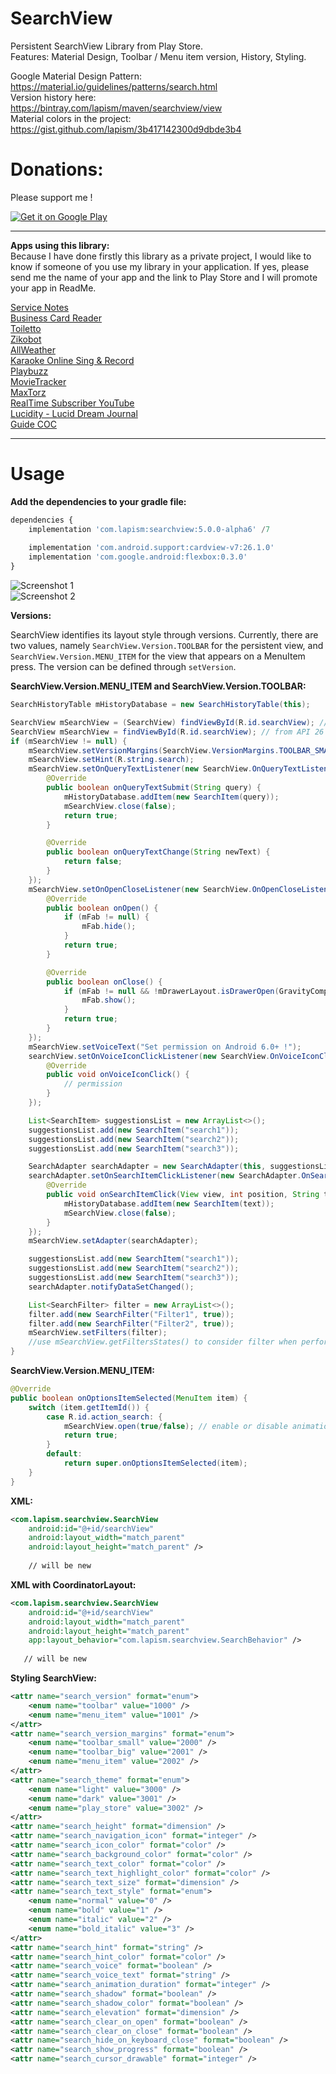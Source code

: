# SearchView

Persistent SearchView Library from Play Store.  
Features: Material Design, Toolbar / Menu item version, History, Styling.  

Google Material Design Pattern:  
https://material.io/guidelines/patterns/search.html  
Version history here:  
https://bintray.com/lapism/maven/searchview/view  
Material colors in the project:  
https://gist.github.com/lapism/3b417142300d9dbde3b4

# Donations:
Please support me !  

<a href="https://www.paypal.me/lapism">
  <img alt="Get it on Google Play"
       src="https://github.com/lapism/SearchView/blob/master/images/donate.png" />
</a>
  
------------------------------------------------------------------------------------------------------------------------------

**Apps using this library:**  
Because I have done firstly this library as a private project, 
I would like to know if someone of you use my library in your application. 
If yes, please send me the name of your app and the link to Play Store and I will promote your app in ReadMe.

[Service Notes](https://play.google.com/store/apps/details?id=notes.service.com.servicenotes)  
[Business Card Reader](https://play.google.com/store/apps/details?id=com.iac.bcreader) <br />
[Toiletto](https://play.google.com/store/apps/details?id=org.super8.lastbastion) <br />
[Zikobot](https://play.google.com/store/apps/details?id=com.startogamu.zikobot) <br />
[AllWeather](https://play.google.com/store/apps/details?id=com.dev.nicola.allweather) <br />
[Karaoke Online Sing & Record](https://play.google.com/store/apps/details?id=com.anhlt.karaokeonline) <br />
[Playbuzz](https://play.google.com/store/apps/details?id=com.playbuzz.android.app) <br />
[MovieTracker](https://play.google.com/store/apps/details?id=jacobs.yen.movietracker) <br />
[MaxTorz](https://play.google.com/store/apps/details?id=com.maxxsol.maxtorz) <br />
[RealTime Subscriber YouTube](https://play.google.com/store/apps/details?id=vulcanweblabs.realtimeyoutube) <br />
[Lucidity - Lucid Dream Journal](https://play.google.com/store/apps/details?id=ch.b3nz.lucidity) <br />
[Guide COC](https://play.google.com/store/apps/details?id=com.superguide.coc) <br />

------------------------------------------------------------------------------------------------------------------------------

# Usage
**Add the dependencies to your gradle file:**
```javascript
dependencies {
    implementation 'com.lapism:searchview:5.0.0-alpha6' /7
    
    implementation 'com.android.support:cardview-v7:26.1.0'
    implementation 'com.google.android:flexbox:0.3.0'
}
```
![Screenshot 1](https://github.com/lapism/SearchView/blob/master/images/image_1.png)  
![Screenshot 2](https://github.com/lapism/SearchView/blob/master/images/image_2.png)  

**Versions:**  
  
SearchView identifies its layout style through versions. Currently, there are two values, namely `SearchView.Version.TOOLBAR` for the persistent view, and `SearchView.Version.MENU_ITEM` for the view that appears on a MenuItem press. The version can be defined through `setVersion`.

**SearchView.Version.MENU_ITEM and SearchView.Version.TOOLBAR:**
```java
SearchHistoryTable mHistoryDatabase = new SearchHistoryTable(this);

SearchView mSearchView = (SearchView) findViewById(R.id.searchView); // to API 25
SearchView mSearchView = findViewById(R.id.searchView); // from API 26
if (mSearchView != null) {
    mSearchView.setVersionMargins(SearchView.VersionMargins.TOOLBAR_SMALL);
    mSearchView.setHint(R.string.search);
    mSearchView.setOnQueryTextListener(new SearchView.OnQueryTextListener() {
        @Override
        public boolean onQueryTextSubmit(String query) {
            mHistoryDatabase.addItem(new SearchItem(query));
            mSearchView.close(false);
            return true;
        }

        @Override
        public boolean onQueryTextChange(String newText) {
            return false;
        }
    });
    mSearchView.setOnOpenCloseListener(new SearchView.OnOpenCloseListener() {
        @Override
        public boolean onOpen() {
            if (mFab != null) {
                mFab.hide();
            }
            return true;
        }

        @Override
        public boolean onClose() {
            if (mFab != null && !mDrawerLayout.isDrawerOpen(GravityCompat.START)) {
                mFab.show();
            }
            return true;
        }
    });
    mSearchView.setVoiceText("Set permission on Android 6.0+ !");
    searchView.setOnVoiceIconClickListener(new SearchView.OnVoiceIconClickListener() {
        @Override
        public void onVoiceIconClick() {
            // permission
        }
    });

    List<SearchItem> suggestionsList = new ArrayList<>();
    suggestionsList.add(new SearchItem("search1"));
    suggestionsList.add(new SearchItem("search2"));
    suggestionsList.add(new SearchItem("search3"));

    SearchAdapter searchAdapter = new SearchAdapter(this, suggestionsList);
    searchAdapter.setOnSearchItemClickListener(new SearchAdapter.OnSearchItemClickListener() {
        @Override
        public void onSearchItemClick(View view, int position, String text) {
            mHistoryDatabase.addItem(new SearchItem(text));
            mSearchView.close(false);
        }
    });
    mSearchView.setAdapter(searchAdapter);

    suggestionsList.add(new SearchItem("search1"));
    suggestionsList.add(new SearchItem("search2"));
    suggestionsList.add(new SearchItem("search3"));
    searchAdapter.notifyDataSetChanged();

    List<SearchFilter> filter = new ArrayList<>();
    filter.add(new SearchFilter("Filter1", true));
    filter.add(new SearchFilter("Filter2", true));
    mSearchView.setFilters(filter);
    //use mSearchView.getFiltersStates() to consider filter when performing search
}
```

**SearchView.Version.MENU_ITEM:**
```java
@Override
public boolean onOptionsItemSelected(MenuItem item) {
    switch (item.getItemId()) {
        case R.id.action_search: {
            mSearchView.open(true/false); // enable or disable animation
            return true;
        }
        default:
            return super.onOptionsItemSelected(item);
    }
}
```

**XML:**
```xml
<com.lapism.searchview.SearchView
    android:id="@+id/searchView"
    android:layout_width="match_parent"
    android:layout_height="match_parent" />
    
    // will be new
```

**XML with CoordinatorLayout:** 
 ```xml
 <com.lapism.searchview.SearchView
     android:id="@+id/searchView"
     android:layout_width="match_parent"
     android:layout_height="match_parent" 
     app:layout_behavior="com.lapism.searchview.SearchBehavior" />
     
    // will be new
 ```

**Styling SearchView:**
```xml
<attr name="search_version" format="enum">
    <enum name="toolbar" value="1000" />
    <enum name="menu_item" value="1001" />
</attr>
<attr name="search_version_margins" format="enum">
    <enum name="toolbar_small" value="2000" />
    <enum name="toolbar_big" value="2001" />
    <enum name="menu_item" value="2002" />
</attr>
<attr name="search_theme" format="enum">
    <enum name="light" value="3000" />
    <enum name="dark" value="3001" />
    <enum name="play_store" value="3002" />
</attr>
<attr name="search_height" format="dimension" />
<attr name="search_navigation_icon" format="integer" />
<attr name="search_icon_color" format="color" />
<attr name="search_background_color" format="color" />
<attr name="search_text_color" format="color" />
<attr name="search_text_highlight_color" format="color" />
<attr name="search_text_size" format="dimension" />
<attr name="search_text_style" format="enum">
    <enum name="normal" value="0" />
    <enum name="bold" value="1" />
    <enum name="italic" value="2" />
    <enum name="bold_italic" value="3" />
</attr>
<attr name="search_hint" format="string" />
<attr name="search_hint_color" format="color" />
<attr name="search_voice" format="boolean" />
<attr name="search_voice_text" format="string" />
<attr name="search_animation_duration" format="integer" />
<attr name="search_shadow" format="boolean" />
<attr name="search_shadow_color" format="boolean" />
<attr name="search_elevation" format="dimension" />
<attr name="search_clear_on_open" format="boolean" />
<attr name="search_clear_on_close" format="boolean" />
<attr name="search_hide_on_keyboard_close" format="boolean" />
<attr name="search_show_progress" format="boolean" />
<attr name="search_cursor_drawable" format="integer" />
```
